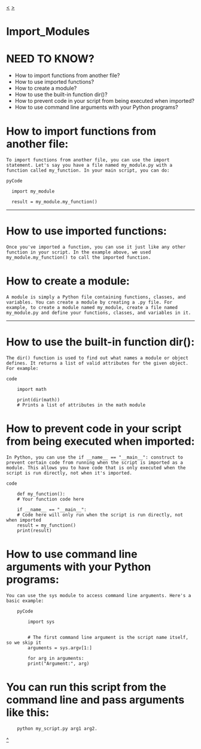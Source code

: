 [<](https://github.com/TheeKingZa/alx-higher_level_programming/tree/master/0x01-python-if_else_loops_functions/README.md) [>](https://github.com/TheeKingZa/alx-higher_level_programming/tree/master/0x03-python-data_structures/README.md)
# Import_Modules

# NEED TO KNOW?
* How to import functions from another file?
* How to use imported functions?
* How to create a module?
* How to use the built-in function dir()?
* How to prevent code in your script from being executed when imported?
* How to use command line arguments with your Python programs?

# How to import functions from another file:
    To import functions from another file, you can use the import statement. Let's say you have a file named my_module.py with a function called my_function. In your main script, you can do:

    pyCode

      import my_module

      result = my_module.my_function()

-----------------------------------------------
# How to use imported functions:
    Once you've imported a function, you can use it just like any other function in your script. In the example above, we used my_module.my_function() to call the imported function.

# How to create a module:
    A module is simply a Python file containing functions, classes, and variables. You can create a module by creating a .py file. For example, to create a module named my_module, create a file named my_module.py and define your functions, classes, and variables in it.

----------------------------------------------
# How to use the built-in function dir():
    The dir() function is used to find out what names a module or object defines. It returns a list of valid attributes for the given object. For example:

    code

        import math

        print(dir(math))
        # Prints a list of attributes in the math module

# How to prevent code in your script from being executed when imported:
    In Python, you can use the if __name__ == "__main__": construct to prevent certain code from running when the script is imported as a module. This allows you to have code that is only executed when the script is run directly, not when it's imported.

    code

        def my_function():
        # Your function code here

        if __name__ == "__main__":
        # Code here will only run when the script is run directly, not when imported
        result = my_function()
        print(result)

# How to use command line arguments with your Python programs:
    You can use the sys module to access command line arguments. Here's a basic example:

        pyCode

            import sys


            # The first command line argument is the script name itself, so we skip it
            arguments = sys.argv[1:]

            for arg in arguments:
            print("Argument:", arg)

# You can run this script from the command line and pass arguments like this:
        python my_script.py arg1 arg2.

[^](#Need-to-know)

